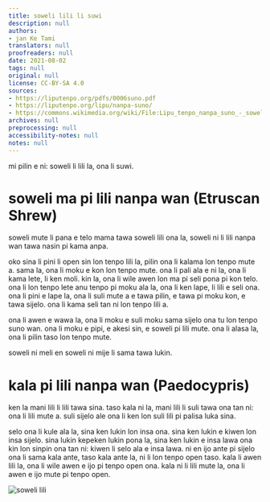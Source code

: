 ```yaml
---
title: soweli lili li suwi
description: null
authors:
- jan Ke Tami
translators: null
proofreaders: null
date: 2021-08-02
tags: null
original: null
license: CC-BY-SA 4.0
sources:
- https://liputenpo.org/pdfs/0006suno.pdf
- https://liputenpo.org/lipu/nanpa-suno/
- https://commons.wikimedia.org/wiki/File:Lipu_tenpo_nanpa_suno_-_soweli_lili.png
archives: null
preprocessing: null
accessibility-notes: null
notes: null
---
```


mi pilin e ni: soweli li lili la, ona li suwi.

# soweli ma pi lili nanpa wan (Etruscan Shrew)

soweli mute li pana e telo mama tawa soweli lili ona la, soweli ni li lili nanpa wan tawa nasin pi kama anpa.

oko sina li pini li open sin lon tenpo lili la, pilin ona li kalama lon tenpo mute a. sama la, ona li moku e kon lon tenpo mute. ona li pali ala e ni la, ona li kama lete, li ken moli. kin la, ona li wile awen lon ma pi seli pona pi kon telo. ona li lon tenpo lete anu tenpo pi moku ala la, ona li ken lape, li lili e seli ona. ona li pini e lape la, ona li suli mute a e tawa pilin, e tawa pi moku kon, e tawa sijelo. ona li kama seli tan ni lon tenpo lili a.

ona li awen e wawa la, ona li moku e suli moku sama sijelo ona tu lon tenpo suno wan. ona li moku e pipi, e akesi sin, e soweli pi lili mute. ona li alasa la, ona li pilin taso lon tenpo mute.

soweli ni meli en soweli ni mije li sama tawa lukin.

# kala pi lili nanpa wan (Paedocypris)

ken la mani lili li lili tawa sina. taso kala ni la, mani lili li suli tawa ona tan ni: ona li lili mute a. suli sijelo ale ona li ken lon suli lili pi palisa luka sina.

selo ona li kule ala la, sina ken lukin lon insa ona. sina ken lukin e kiwen lon insa sijelo. sina lukin kepeken lukin pona la, sina ken lukin e insa lawa ona kin lon sinpin ona tan ni: kiwen li selo ala e insa lawa. ni en ijo ante pi sijelo ona li sama kala ante, taso kala ante la, ni li lon tenpo open taso. kala li awen lili la, ona li wile awen e ijo pi tenpo open ona. kala ni li lili mute la, ona li awen e ijo mute pi tenpo open.

![soweli lili](https://upload.wikimedia.org/wikipedia/commons/7/73/Lipu_tenpo_nanpa_suno_-_soweli_lili.png)